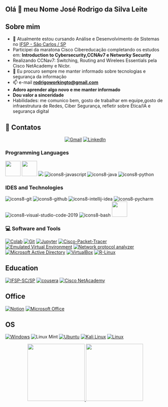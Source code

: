 
## Olá 👋 meu Nome José Rodrigo da Silva Leite

## Sobre mim

- 🔭 Atualmente estou cursando Análise e Desenvolvimento de Sistemas no [IFSP - São Carlos / SP](https://scl.ifsp.edu.br/)
- Participei da maratona Cisco Cibereducação completando os estudos em: **Introduction to Cybersecurity,CCNAv7 e Networky Security**
- Realizando CCNav7: Switching, Routing and Wirelees Essentials pela Cisco NetAcademy e Nicbr.
- 👯 Eu procuro sempre me manter informado sobre tecnologias e segurança da informação
- 📫 e-mail **rodrigoworkingto@gmail.com**
- **Adoro aprender algo novo e me manter informado**
- **Dou valor a sinceridade**
- Habilidades: me comunico bem, gosto de trabalhar em equipe,gosto de infraestrutura de Redes, Ciber Segurança, refletir sobre Ética/IA e segurança digital

## 🤝 Contatos

<p align="center">
	<a href="mailto:rodrigoworkingto@gmail.com"><img src="https://img.shields.io/badge/gmail-%23EA4335.svg?style=plastic&logo=gmail&logoColor=white" alt="Gmail"/></a>
	<a href="https://www.linkedin.com/in/jos%C3%A9-rodrigo-da-silva-leite-890788202/"><img src="https://img.shields.io/badge/linkedin-%230A66C2.svg?style=plastic&logo=linkedin&logoColor=white" alt="LinkedIn"/></a>
</p>

### Programming Languages

<p>
  

<img width ='48px' src ='https://raw.githubusercontent.com/rahulbanerjee26/githubAboutMeGenerator/main/icons/html.svg'> </a>
<img width ='48px' src ='https://raw.githubusercontent.com/rahulbanerjee26/githubAboutMeGenerator/main/icons/css.svg'> </a>
<img widrh ='48px' src="https://img.icons8.com/color/48/7950F2/c-programming.png"></a>
![icons8-javascript](https://user-images.githubusercontent.com/76852813/172720095-d75caaaa-c8b8-497e-a1bf-54720da5f9ed.svg)
![icons8-java](https://user-images.githubusercontent.com/76852813/172716937-4574740e-2d2e-4326-af3b-4a42bad058c1.svg)
![icons8-python](https://user-images.githubusercontent.com/76852813/172720089-5ce0ea22-01c9-4444-8e70-a81501452b13.svg)

</p>

### IDES and Technologies

<p>
	
![icons8-git](https://user-images.githubusercontent.com/76852813/172722126-2495793f-c4f3-43cc-bfb2-14e1d6f4d3a2.svg)
![icons8-github](https://user-images.githubusercontent.com/76852813/172732353-d8b662eb-8f1c-453a-82f4-00132b440aaa.svg)
![icons8-intellij-idea](https://user-images.githubusercontent.com/76852813/172722224-2df3bb34-d501-4daf-aa6d-af8c18335202.svg)
![icons8-pycharm](https://user-images.githubusercontent.com/76852813/172722267-f6f30163-ec39-4d98-a106-7c91394f4c44.svg)
![icons8-visual-studio-code-2019](https://user-images.githubusercontent.com/76852813/172722742-4c84455a-830a-4f69-8dcd-ac9437e52251.svg)
![icons8-bash](https://user-images.githubusercontent.com/76852813/172722833-c1dafe34-7340-4220-a115-81dce56b1746.svg)
<img width='48' src="https://img.icons8.com/fluency/48/000000/active-directory.png"/>
  </p>
  
  ### 💻 Software and Tools

<p>
    <a href="https://github.com/Rodrigo-oss-prog"><img alt="Colab" src="https://img.shields.io/badge/Colab-00b56a.svg?logo=google-colab&logoColor=white"></a>
    <a href="https://github.com/Rodrigo-oss-prog"><img alt="Git" src="https://img.shields.io/badge/Git%20-%23F05033.svg?logo=git&logoColor=white"></a>
    <a href="https://github.com/Rodrigo-oss-prog"><img alt="Jupyter" src="https://img.shields.io/badge/Jupyter%20-%23F37626.svg?logo=Jupyter&logoColor=white"></a>
  <a href="https://github.com/Rodrigo-oss-prog"><img alt="Cisco-Packet-Tracer" src="https://img.shields.io/badge/cisco-Packet%20tracer-blue"></a>
  <a href="https://github.com/Rodrigo-oss-prog"><img alt="Emulated Virtual Environment" src="https://img.shields.io/badge/Emulated-EVE--NG-darkblue"></a>
  <a href="https://github.com/Rodrigo-oss-prog"><img alt="Network protocol analyzer" src="https://img.shields.io/badge/network%20protocol%20analyzer-whireshark-blue"></a>
  <a href="https://docs.microsoft.com/pt-br/windows-server/identity/ad-ds/get-started/virtual-dc/active-directory-domain-services-overview"><img alt="Microsoft Active Directory" src="https://img.shields.io/badge/Microsoft-Active%20Directory-lightblue"></a>
   <a href="https://www.virtualbox.org/"><img alt= "VirtualBox" src="https://img.shields.io/badge/VM-VirtualBox-blue"></a>
   <a href="https://www.r-studio.com/pt/free-linux-recovery/"><img alt="R-Linux" src="https://img.shields.io/badge/to%20repair-R--Linux-brightgreen"></a>
   
  
</p>

## Education

<p align="center">

  <a href="https://scl.ifsp.edu.br/"><img alt="IFSP-SC/SP" src="https://img.shields.io/badge/S%C3%A3o%20Carlos-IFSP-brightgreen"></a>
  <a href="https://pt.coursera.org/"><img alt="cousera" src="https://img.shields.io/badge/-coursera-blue"></a>
  <a href="https://www.netacad.com/pt-br"><img alt="Cisco NetAcademy" src="https://img.shields.io/badge/Cisco-NetAcademy-blue"></a>
  <a href="https://www.udemy.com/?utm_source=adwords-brand&utm_medium=udemyads&utm_campaign=Brand-Udemy_la.PT_cc.BR&tabei=7&utm_term=_._ag_115247525277_._ad_604192299583_._de_c_._dm__._pl__._ti_kwd-348301418594_._li_1001769_._pd__._&gclid=EAIaIQobChMIoovUzZKf-QIVkUJIAB2YGwnEEAAYASAAEgKvRfD_BwE"><img alt="" src="https://img.shields.io/badge/-Udemy-blueviolet"></a>

</p>
    
## Office

<p>
  
  <a href ="https://github.com/Rodrigo-oss-prog"><img alt="Notion" src="https://img.shields.io/badge/Notion-000000?style=for-the-badge&logo=notion&logoColor=white"></a>
  <a href="_blank"><img alt="Microsoft Office" src="https://img.shields.io/badge/Microsoft_Office-D83B01?style=for-the-badge&logo=microsoft-office&logoColor=white"></a>
</p>

## OS

 <a href="https://www.microsoft.com/pt-br/windows/"><img alt="Windows" src="https://img.shields.io/badge/Windows-0078D6?style=for-the-badge&logo=windows&logoColor=white"></a>
![Linux Mint](https://img.shields.io/badge/Linux%20Mint-87CF3E?style=for-the-badge&logo=Linux%20Mint&logoColor=white)
 <a href="https://ubuntu.com/"><img alt="Ubuntu" src="https://img.shields.io/badge/Ubuntu-E95420?style=for-the-badge&logo=ubuntu&logoColor=white"></a>
 <a href="https://www.kali.org/get-kali/"><img alt="Kali Linux" src="https://img.shields.io/badge/Kali_Linux-557C94?style=for-the-badge&logo=kali-linux&logoColor=white"></a>
 <a href="https://www.linux.org/"><img alt="Linux" src="https://img.shields.io/badge/Linux-FCC624?style=for-the-badge&logo=linux&logoColor=black"></a>
</p>
<div align="center">
  <a href="https://github.com/Rodrigo-oss-prog">
  <img height="180em" src="https://github-readme-stats.vercel.app/api?username=Rodrigo-oss-prog&show_icons=true&theme=dracula&include_all_commits=true&count_private=true"/>
  <img height="180em" src="https://github-readme-stats.vercel.app/api/top-langs/?username=Rodrigo-oss-prog&layout=compact&langs_count=7&theme=dracula"/>
 
</div>

   
</br>

